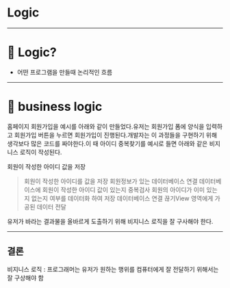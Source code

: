 # Logic

------

# 🤔 Logic?

- 어떤 프로그램을 만들때 논리적인 흐름

------

# 🤝 **business logic**

홈페이지 회원가입을 예시를 아래와 같이 만들었다.유저는 회원가입 폼에 양식을 입력하고 회원가입 버튼을 누르면 회원가입이 진행된다.개발자는 이 과정들을 구현하기 위해 생각보다 많은 코드를 짜야한다.이 때 아이디 중복찾기를 예시로 들면 아래와 같은 비지니스 로직이 작성된다.

회원이 작성한 아이디 값을 저장

> 회원이 작성한 아이디를 값을 저장 회원정보가 있는 데이터베이스 연결 데이터베이스에 회원이 작성한 아이디 값이 있는지 중복검사 회원의 아이디가 이미 있는지 없는지 여부를 데이터화 하여 저장 데이터베이스 연결 끊기View 영역에게 가공된 데이터 전달

유저가 바라는 결과물을 올바르게 도출하기 위해 비지니스 로직을 잘 구사해야 한다.

------

## 결론

비지니스 로직 : 프로그래머는 유저가 원하는 행위를 컴퓨터에게 잘 전달하기 위해서는 잘 구상해야 함
